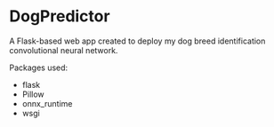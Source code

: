 # DogPredictor

A Flask-based web app created to deploy my dog breed identification convolutional neural network.

Packages used:
* flask
* Pillow
* onnx_runtime
* wsgi
